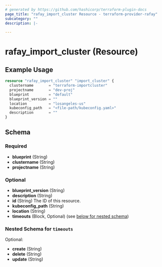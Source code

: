 ```yaml
---
# generated by https://github.com/hashicorp/terraform-plugin-docs
page_title: "rafay_import_cluster Resource - terraform-provider-rafay"
subcategory: ""
description: |-
  
---
```


# rafay_import_cluster (Resource)



## Example Usage

```terraform
resource "rafay_import_cluster" "import_cluster" {
  clustername       = "terraform-importcluster"
  projectname       = "dev-proj"
  blueprint         = "default"
  blueprint_version = ""
  location          = "losangeles-us"
  kubeconfig_path   = "<file-path/kubeconfig.yaml>"
  description       = ""
}
```

<!-- schema generated by tfplugindocs -->
## Schema

### Required

- **blueprint** (String)
- **clustername** (String)
- **projectname** (String)

### Optional

- **blueprint_version** (String)
- **description** (String)
- **id** (String) The ID of this resource.
- **kubeconfig_path** (String)
- **location** (String)
- **timeouts** (Block, Optional) (see [below for nested schema](#nestedblock--timeouts))

<a id="nestedblock--timeouts"></a>
### Nested Schema for `timeouts`

Optional:

- **create** (String)
- **delete** (String)
- **update** (String)



